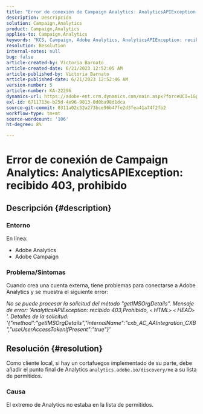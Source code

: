 ```yaml
---
title: "Error de conexión de Campaign Analytics: AnalyticsAPIException: recibido 403, prohibido"
description: Descripción
solution: Campaign,Analytics
product: Campaign,Analytics
applies-to: Campaign,Analytics
keywords: "KCS, Campaign, Adobe Analytics, AnalyticsAPIException: recibido 403, prohibido, error, creación de cuenta externa"
resolution: Resolution
internal-notes: null
bug: false
article-created-by: Victoria Barnato
article-created-date: 6/21/2023 12:52:05 AM
article-published-by: Victoria Barnato
article-published-date: 6/21/2023 12:52:46 AM
version-number: 5
article-number: KA-22296
dynamics-url: https://adobe-ent.crm.dynamics.com/main.aspx?forceUCI=1&pagetype=entityrecord&etn=knowledgearticle&id=4ea421d6-cd0f-ee11-8f6d-6045bd006149
exl-id: 6711713e-b25d-4e96-9813-0d0ba98d1dca
source-git-commit: 0311a02c52a273bce96b47fe2d3fea41a74f2fb2
workflow-type: tm+mt
source-wordcount: '106'
ht-degree: 8%

---
```


# Error de conexión de Campaign Analytics: AnalyticsAPIException: recibido 403, prohibido

## Descripción {#description}


### <b>Entorno</b>

En línea:

- Adobe Analytics
- Adobe Campaign


### Problema/Síntomas

Cuando crea una cuenta externa, tiene problemas para conectarse a Adobe Analytics y se muestra el siguiente error:

*No se puede procesar la solicitud del método &quot;getIMSOrgDetails&quot;. Mensaje de error: &#39;AnalyticsAPIException: recibido 403,Prohibido, `<` HTML`>` `<` HEAD`>` &#39;. Detalles de la solicitud: &#39;{&quot;method&quot;:&quot;getIMSOrgDetails&quot;,&quot;internalName&quot;:&quot;cxb_AC_AAIntegration_CXB&quot;,&quot;useUserAccessTokenIfPresent&quot;:&quot;true&quot;}&#39;*


## Resolución {#resolution}


Como cliente local, si hay un cortafuegos implementado de su parte, debe añadir el punto final de Analytics `analytics.adobe.io/discovery/me` a su lista de permitidos.

### Causa

El extremo de Analytics no estaba en la lista de permitidos.
